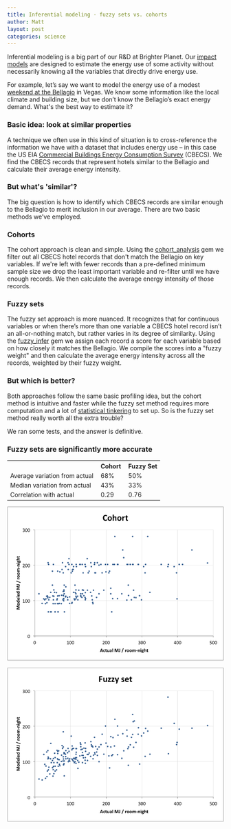 ```yaml
---
title: Inferential modeling - fuzzy sets vs. cohorts
author: Matt
layout: post
categories: science
---
```


Inferential modeling is a big part of our R&D at Brighter Planet. Our [impact models](http://impact.brighterplanet.com/models) are designed to estimate the energy use of some activity without necessarily knowing all the variables that directly drive energy use.

For example, let’s say we want to model the energy use of a modest [weekend at the Bellagio](http://impact.brighterplanet.com/lodgings?rooms=1&duration=172800&zip_code=89109&property_name=the+bellagio) in Vegas. We know some information like the local climate and building size, but we don’t know the Bellagio’s exact energy demand. What's the best way to estimate it?

<!-- more start -->

### Basic idea: look at similar properties
A technique we often use in this kind of situation is to cross-reference the information we have with a dataset that includes energy use – in this case the US EIA [Commercial Buildings Energy Consumption Survey](http://data.brighterplanet.com/commercial_building_energy_consumption_survey_responses) (CBECS). We find the CBECS records that represent hotels similar to the Bellagio and calculate their average energy intensity.

### But what's 'similar'?
The big question is how to identify which CBECS records are similar enough to the Bellagio to merit inclusion in our average. There are two basic methods we’ve employed.

### Cohorts
The cohort approach is clean and simple. Using the [cohort_analysis](https://github.com/seamusabshere/cohort_analysis) gem we filter out all CBECS hotel records that don't match the Bellagio on key variables. If we're left with fewer records than a pre-defined minimum sample size we drop the least important variable and re-filter until we have enough records. We then calculate the average energy intensity of those records.

### Fuzzy sets
The fuzzy set approach is more nuanced. It recognizes that for continuous variables or when there’s more than one variable a CBECS hotel record isn’t an all-or-nothing match, but rather varies in its degree of similarity. Using the [fuzzy_infer](http://github.com/seamusabshere/fuzzy_infer) gem we assign each record a score for each variable based on how closely it matches the Bellagio. We compile the scores into a "fuzzy weight" and then calculate the average energy intensity across all the records, weighted by their fuzzy weight.

### But which is better?
Both approaches follow the same basic profiling idea, but the cohort method is intuitive and faster while the fuzzy set method requires more computation and a lot of [statistical tinkering](https://github.com/seamusabshere/fuzzy_infer/blob/master/README.markdown) to set up. So is the fuzzy set method really worth all the extra trouble?

We ran some tests, and the answer is definitive.

### Fuzzy sets are significantly more accurate

<table>
  <tr>
    <th></th>
    <th style="padding-right: 10px">Cohort</th>
    <th>Fuzzy Set</th>
  </tr>
  <tr>
    <td style="padding-right: 10px">Average variation from actual</td>
    <td>68%</td>
    <td>50%</td>
  </tr>
  <tr>
    <td>Median variation from actual</td>
    <td>43%</td>
    <td>33%</td>
  </tr>
  <tr>
    <td>Correlation with actual</td>
    <td>0.29</td>
    <td>0.76</td>
  </tr>
</table>

![Cohort](/images/2012-03-01-inferential-modeling-fuzzy-sets-vs-cohorts/cohort_chart.png)

![Fuzzy](/images/2012-03-01-inferential-modeling-fuzzy-sets-vs-cohorts/fuzzy_chart.png)

<!-- more end -->
